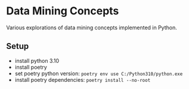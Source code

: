 Data Mining Concepts
===

Various explorations of data mining concepts implemented in Python.

Setup
---

- install python 3.10
- install poetry
- set poetry python version: `poetry env use C:/Python310/python.exe`
- install poetry dependencies: `poetry install --no-root`